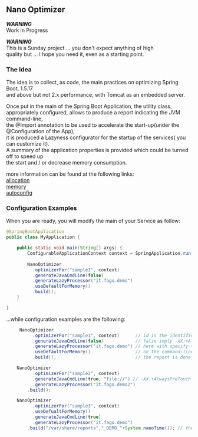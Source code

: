 ## Nano Optimizer ##

***WARNING***</br>
Work in Progress

***WARNING***</br>
This is a Sunday project ... you don't expect anything of high </br>
quality but ... I hope you need it, even as a starting point. </br>


### The Idea ###


The idea is to collect, as code, the main practices on optimizing Spring Boot, 1.5.17 </br>
and above but not 2.x performance, with Tomcat as an embedded server.</br>

Once put in the main of the Spring Boot Application, the utility class,</br>
appropriately configured, allows to produce a report indicating the JVM command-line,</br>
the @Import annotation to be used to accelerate the start-up(under the @Configuration of the App),  </br>
it is produced a Lazyness configurator for the startup of the services( you can customize it).</br>
A summary of the application properties is provided which could be turned off to speed up</br>
the start and / or decrease memory consumption.</br>

more information can be found at the following links:</br>
[allocation](https://github.com/dsyer/spring-boot-allocations)</br>
[memory](https://github.com/dsyer/spring-boot-memory-blog/)</br>
[autoconfig](https://geowarin.com/understanding-spring-boot/)



### Configuration Examples ###

When you are ready, you will modify the main of your Service as follow:

```java
@SpringBootApplication
public class MyApplication {

	public static void main(String[] args) {
		ConfigurableApplicationContext context = SpringApplication.run(MyApplication.class);
		
		NanoOptimizer
		  .optimizerFor("sample1", context)
		  .generateJavaCmdLine(false)
		  .generateLazyProcessor("it.fago.demo")
		  .useDefaultForMemory()
		  .build();
	}

}
```
...while configuration examples are the following:

```Java
     NanoOptimizer
		  .optimizerFor("sample1", context)      // id is the identifier of the report while context is the Spring Context
		  .generateJavaCmdLine(false)            // false imply -XX:+AlwaysPreTouch not added to command-line
		  .generateLazyProcessor("it.fago.demo") // here with specify the base package for the LazyPostProcessor
		  .useDefaultForMemory()                 // on the command-line, are used memory parameter following some best-practices
		  .build();                              // the report is done on console or actual logger for the package
```


```Java
    NanoOptimizer
		  .optimizerFor("sample2", context)
		  .generateJavaCmdLine(true, "file://") // -XX:+AlwaysPreTouch  is used on command-line and you can specify where application.properties is...
		  .generateLazyProcessor("it.fago.demo2")
		.build();
```


```Java
    NanoOptimizer
		  .optimizerFor("sample3", context)
		  .useDefualtForMemory()
		  .generateJavaCmdLine(true)
		  .generateLazyProcessor("it.fago.demo")
		.build("/var/share/reports","_DEMO_"+System.nanoTime()); // the report is stored in a file with name==id+"_REPORT_"+suffix
```
